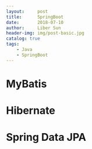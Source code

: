 ```yaml
---
layout:     post
title:      SpringBoot
date:       2018-07-10
author:     Liber Sun
header-img: img/post-basic.jpg
catalog: true
tags:
    - Java
    - SpringBoot
---
```


# MyBatis

# Hibernate

# Spring Data JPA